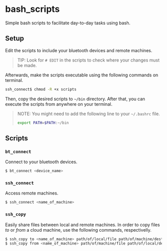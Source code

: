 # bash_scripts

Simple bash scripts to facilitate day-to-day tasks using bash.

## Setup

Edit the scripts to include your bluetooth devices and remote machines.

> TIP: Look for `# EDIT` in the scripts to check where your changes must be made.

Afterwards, make the scripts executable using the following commands on terminal.

```bash
ssh_connect$ chmod -R +x scripts
```

Then, copy the desired scripts to `~/bin` directory. After that, you can execute the scripts from anywhere on your terminal.

> NOTE: You might need to add the following line to your `~/.bashrc` file.
>
> ```bash
> export PATH=$PATH:~/bin
> ```

## Scripts

### `bt_connect`

Connect to your bluetooth devices.

```bash
$ bt_connect <device_name>
```

### `ssh_connect`

Access remote machines.

```bash
$ ssh_connect <name_of_machine>
```

### `ssh_copy`

Easily share files between local and remote machines. In order to copy files _to_ or _from_ a cloud machine, use the following commands, respectivelly.

```bash
$ ssh_copy to <name_of_machine> path/of/local/file path/of/machine/destiny
$ ssh_copy from <name_of_machine> path/of/machine/file path/of/local/destiny
```

